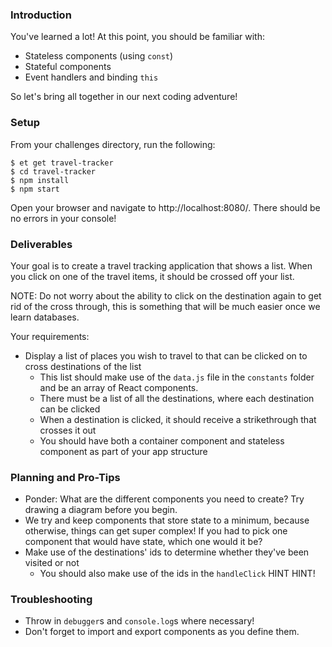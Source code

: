 ### Introduction

You've learned a lot! At this point, you should be familiar with:

* Stateless components (using `const`)
* Stateful components
* Event handlers and binding `this`

So let's bring all together in our next coding adventure!

### Setup

From your challenges directory, run the following:

```no-highlight
$ et get travel-tracker
$ cd travel-tracker
$ npm install
$ npm start
```

Open your browser and navigate to http://localhost:8080/. There should be no errors in your console!

### Deliverables

Your goal is to create a travel tracking application that shows a list. When you click on one of the travel items, it should be crossed off your list.

NOTE: Do not worry about the ability to click on the destination again to get rid of the cross through, this is something that will be much easier once we learn databases.

Your requirements:

* Display a list of places you wish to travel to that can be clicked on to cross destinations of the list
  * This list should make use of the `data.js` file in the `constants` folder and be an array of React components.
  * There must be a list of all the destinations, where each destination can be clicked
  * When a destination is clicked, it should receive a strikethrough that crosses it out
  * You should have both a container component and stateless component as part of your app structure

### Planning and Pro-Tips

- Ponder: What are the different components you need to create? Try drawing a diagram before you begin.
- We try and keep components that store state to a minimum, because otherwise, things can get super complex! If you had to pick one component that would have state, which one would it be?
- Make use of the destinations' ids to determine whether they've been visited or not
  - You should also make use of the ids in the `handleClick` HINT HINT!

### Troubleshooting

- Throw in `debugger`s and `console.log`s where necessary!
- Don't forget to import and export components as you define them.
